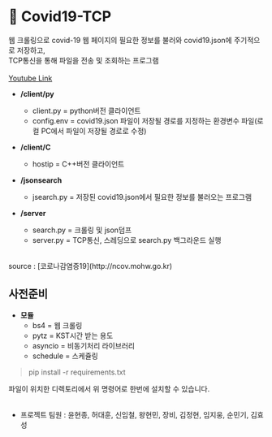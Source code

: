 🌟 Covid19-TCP
======
웹 크롤링으로 covid-19 웹 페이지의 필요한 정보를 불러와 covid19.json에 주기적으로 저장하고, <br>
TCP통신을 통해 파일을 전송 및 조회하는 프로그램
<br/>
<br/>
[Youtube Link](https://youtu.be/0W2NsviK9Mc)


* **/client/py**
    - client.py = python버전 클라이언트
    - config.env = covid19.json 파일이 저장될 경로를 지정하는 환경변수 파일(로컬 PC에서 파일이 저장될 경로로 수정)

* **/client/C**
    - hostip = C++버전 클라이언트


* **/jsonsearch**
    - jsearch.py = 저장된 covid19.json에서 필요한 정보를 불러오는 프로그램

* **/server**
    - search.py = 크롤링 및 json덤프
    - server.py = TCP통신, 스레딩으로 search.py 백그라운드 실행

<br/>
source : [코로나감염증19](http://ncov.mohw.go.kr)

<br/>

사전준비
-
* **모듈**
    - bs4 = 웹 크롤링
    - pytz = KST시간 받는 용도
    - asyncio = 비동기처리 라이브러리
    - schedule = 스케쥴링

> pip install -r requirements.txt

파일이 위치한 디렉토리에서 위 명령어로 한번에 설치할 수 있습니다.
<br/>
<br/>
* 프로젝트 팀원 : 윤현종, 허대훈, 신임철, 왕현민, 장비, 김정현, 임지웅, 순민기, 김효성
